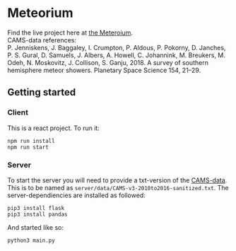 # Meteorium
Find the live project here at [the Meteroium](www.meteorium.space).<br>
CAMS-data references:<br>
P. Jenniskens, J. Baggaley, I. Crumpton, P. Aldous, P. Pokorny, D. Janches, P. S. Gural, D. Samuels, J. Albers, A. Howell, C. Johannink, M. Breukers, M. Odeh, N. Moskovitz, J. Collison, S. Ganju, 2018. A survey of southern hemisphere meteor showers. Planetary Space Science 154, 21–29.

## Getting started
### Client
This is a react project. To run it:
```
npm run install
npm run start
```

### Server
To start the server you will need to provide a txt-version of the [CAMS-data](http://cams.seti.org/CAMS-v3-2010to2016.xlsx). This is to be named as `server/data/CAMS-v3-2010to2016-sanitized.txt`.
The server-dependiencies are installed as followed: 
```
pip3 install flask
pip3 install pandas
```
And started like so:
```
python3 main.py
```
